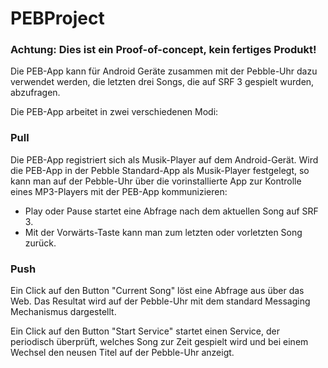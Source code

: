 PEBProject
==========

###  Achtung: Dies ist ein Proof-of-concept, kein fertiges Produkt!


Die PEB-App kann für Android Geräte zusammen mit der Pebble-Uhr dazu verwendet werden, 
die letzten drei Songs, die auf SRF 3 gespielt wurden, abzufragen.

Die PEB-App arbeitet in zwei verschiedenen Modi:


### Pull

Die PEB-App registriert sich als Musik-Player auf dem Android-Gerät. Wird die PEB-App in der Pebble Standard-App 
als Musik-Player festgelegt, so kann man auf der Pebble-Uhr über die vorinstallierte App zur Kontrolle eines MP3-Players mit der 
PEB-App kommunizieren:
   - Play oder Pause startet eine Abfrage nach dem aktuellen Song auf SRF 3.
   - Mit der Vorwärts-Taste kann man zum letzten oder vorletzten Song zurück.
   
### Push
Ein Click auf den Button "Current Song" löst eine Abfrage aus über das Web. Das Resultat wird auf der Pebble-Uhr mit dem
standard Messaging Mechanismus dargestellt.

Ein Click auf den Button "Start Service" startet einen Service, der periodisch überprüft, welches Song zur Zeit gespielt
wird und bei einem Wechsel den neusen Titel auf der Pebble-Uhr anzeigt.



